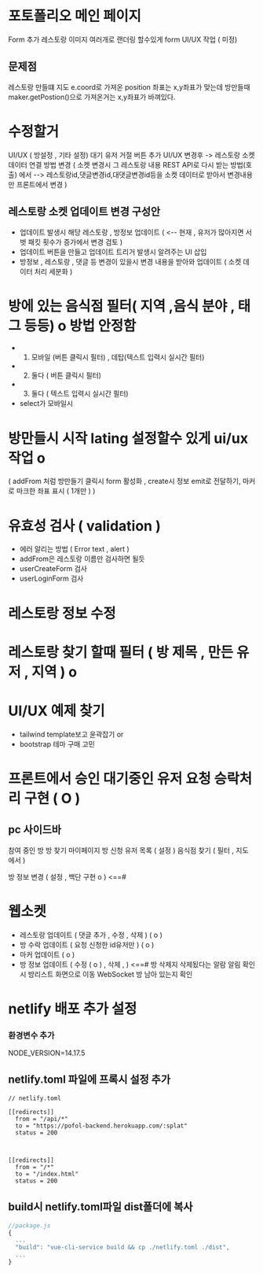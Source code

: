 # 포토폴리오 메인 페이지

Form 추가 레스토랑 이미지 여러개로 랜더링 할수있게 form UI/UX 작업 ( 미정)

## 문제점

레스토랑 만들떄 지도 e.coord로 가져온 position 좌표는 x,y좌표가 맞는데
방만들때 maker.getPostion()으로 가져온거는 x,y좌표가 바껴있다.

# 수정할거

UI/UX ( 방설정 , 기타 설정)
대기 유저 거절 버튼 추가
UI/UX 변경후 -> 레스토랑 소켓 데이터 연결 방법 변경
( 소켓 변경시 그 레스토랑 내용 REST API로 다시 받는 방법(호출) 에서 -->
레스토랑id,댓글변경id,대댓글변경id등을 소켓 데이터로 받아서 변경내용만 프론트에서 변경 )

## 레스토랑 소켓 업데이트 변경 구성안

- 업데이트 발생시 해당 레스토랑 , 방정보 업데이트 ( <-- 현재 , 유저가 많아지면 서벗 패킷 횟수가 증가에서 변경 검토 )
- 업데이트 버튼을 만들고 업데이트 트리거 발생시 알려주는 UI 삽입
- 방정보 , 레스토랑 , 댓글 등 변경이 있을시 변경 내용을 받아와 업데이트 ( 소켓 데이터 처리 세분화 )

# 방에 있는 음식점 필터( 지역 ,음식 분야 , 태그 등등) o 방법 안정함

- 1. 모바일 (버튼 클릭시 필터) , 데탑(텍스트 입력시 실시간 필터)
- 2. 둘다 ( 버튼 클릭시 필터)
- 3. 둘다 ( 텍스트 입력시 실시간 필터)
- select가 모바일시

# 방만들시 시작 lating 설정할수 있게 ui/ux작업 o

( addFrom 처럼 방만들기 클릭시 form 활성화 ,
create시 정보 emit로 전달하기,
마커로 마크한 좌표 표시 ( 1개만 )
)

# 유효성 검사 ( validation )

- 에러 알리는 방법 ( Error text , alert )
- addFrom은 레스토랑 이름만 검사하면 될듯
- userCreateForm 검사
- userLoginForm 검사

# 레스토랑 정보 수정

# 레스토랑 찾기 할때 필터 ( 방 제목 , 만든 유저 , 지역 ) o

# UI/UX 예제 찾기

- tailwind template보고 윤곽잡기 or
- bootstrap 테마 구매 고민

# 프론트에서 승인 대기중인 유저 요청 승락처리 구현 ( O )

## pc 사이드바

참여 중인 방
방 찾기
마이페이지
방 신청 유저 목록 ( 설정 )
음식점 찾기 ( 필터 , 지도 에서 )

방 정보 변경 ( 설정 , 백단 구현 o ) <==#

# 웹소켓

- 레스토랑 업데이트 ( 댓글 추가 , 수정 , 삭제 ) ( o )
- 방 수락 업데이트 ( 요청 신청한 id유저만 ) ( o )
- 마커 업데이트 ( o )
- 방 정보 업데이트 ( 수정 ( o ) , 삭제 , ) <==#
  방 삭제지 삭제됬다는 알람 알림
  확인시 방리스트 화면으로 이동
  WebSocket 방 남아 있는지 확인

# netlify 배포 추가 설정

### 환경변수 추가

NODE_VERSION=14.17.5

## netlify.toml 파일에 프록시 설정 추가

```
// netlify.toml

[[redirects]]
  from = "/api/*"
  to = "https://pofol-backend.herokuapp.com/:splat"
  status = 200



[[redirects]]
  from = "/*"
  to = "/index.html"
  status = 200

```

## build시 netlify.toml파일 dist폴더에 복사

```js
//package.js
{
  ...
  "build": "vue-cli-service build && cp ./netlify.toml ./dist",
  ...
}
```
